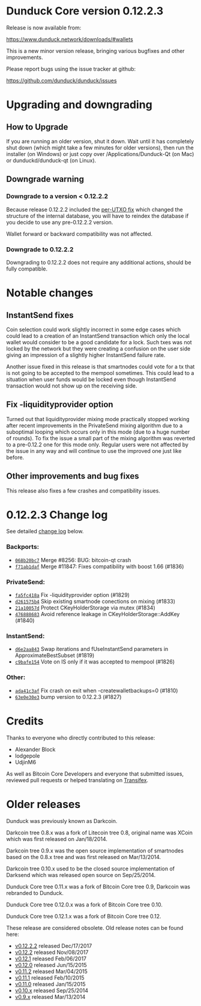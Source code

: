 Dunduck Core version 0.12.2.3
==========================

Release is now available from:

  <https://www.dunduck.network/downloads/#wallets>

This is a new minor version release, bringing various bugfixes and other
improvements.

Please report bugs using the issue tracker at github:

  <https://github.com/dunduck/dunduck/issues>


Upgrading and downgrading
=========================

How to Upgrade
--------------

If you are running an older version, shut it down. Wait until it has completely
shut down (which might take a few minutes for older versions), then run the
installer (on Windows) or just copy over /Applications/Dunduck-Qt (on Mac) or
dunduckd/dunduck-qt (on Linux).

Downgrade warning
-----------------

### Downgrade to a version < 0.12.2.2

Because release 0.12.2.2 included the [per-UTXO fix](release-notes/dunduck/release-notes-0.12.2.2.md#per-utxo-fix)
which changed the structure of the internal database, you will have to reindex
the database if you decide to use any pre-0.12.2.2 version.

Wallet forward or backward compatibility was not affected.

### Downgrade to 0.12.2.2

Downgrading to 0.12.2.2 does not require any additional actions, should be
fully compatible.

Notable changes
===============

InstantSend fixes
-----------------

Coin selection could work slightly incorrect in some edge cases which could
lead to a creation of an InstantSend transaction which only the local wallet
would consider to be a good candidate for a lock. Such txes was not locked by
the network but they were creating a confusion on the user side giving an
impression of a slightly higher InstantSend failure rate.

Another issue fixed in this release is that smartnodes could vote for a tx
that is not going to be accepted to the mempool sometimes. This could lead to
a situation when user funds would be locked even though InstantSend transaction
would not show up on the receiving side.

Fix -liquidityprovider option
-----------------------------

Turned out that liquidityprovider mixing mode practically stopped working after
recent improvements in the PrivateSend mixing algorithm due to a suboptimal
looping which occurs only in this mode (due to a huge number of rounds). To fix
the issue a small part of the mixing algorithm was reverted to a pre-0.12.2 one
for this mode only. Regular users were not affected by the issue in any way and
will continue to use the improved one just like before.

Other improvements and bug fixes
--------------------------------

This release also fixes a few crashes and compatibility issues.


0.12.2.3 Change log
===================

See detailed [change log](https://github.com/dunduck/dunduck/compare/v0.12.2.2...dunduck:v0.12.2.3) below.

### Backports:
- [`068b20bc7`](https://github.com/dunduck/dunduck/commit/068b20bc7) Merge #8256: BUG: bitcoin-qt crash
- [`f71ab1daf`](https://github.com/dunduck/dunduck/commit/f71ab1daf) Merge #11847: Fixes compatibility with boost 1.66 (#1836)

### PrivateSend:
- [`fa5fc418a`](https://github.com/dunduck/dunduck/commit/fa5fc418a) Fix -liquidityprovider option (#1829)
- [`d261575b4`](https://github.com/dunduck/dunduck/commit/d261575b4) Skip existing smartnode conections on mixing (#1833)
- [`21a10057d`](https://github.com/dunduck/dunduck/commit/21a10057d) Protect CKeyHolderStorage via mutex (#1834)
- [`476888683`](https://github.com/dunduck/dunduck/commit/476888683) Avoid reference leakage in CKeyHolderStorage::AddKey (#1840)

### InstantSend:
- [`d6e2aa843`](https://github.com/dunduck/dunduck/commit/d6e2aa843) Swap iterations and fUseInstantSend parameters in ApproximateBestSubset (#1819)
- [`c9bafe154`](https://github.com/dunduck/dunduck/commit/c9bafe154) Vote on IS only if it was accepted to mempool (#1826)

### Other:
- [`ada41c3af`](https://github.com/dunduck/dunduck/commit/ada41c3af) Fix crash on exit when -createwalletbackups=0 (#1810)
- [`63e0e30e3`](https://github.com/dunduck/dunduck/commit/63e0e30e3) bump version to 0.12.2.3 (#1827)

Credits
=======

Thanks to everyone who directly contributed to this release:

- Alexander Block
- lodgepole
- UdjinM6

As well as Bitcoin Core Developers and everyone that submitted issues,
reviewed pull requests or helped translating on
[Transifex](https://www.transifex.com/projects/p/dunduck/).


Older releases
==============

Dunduck was previously known as Darkcoin.

Darkcoin tree 0.8.x was a fork of Litecoin tree 0.8, original name was XCoin
which was first released on Jan/18/2014.

Darkcoin tree 0.9.x was the open source implementation of smartnodes based on
the 0.8.x tree and was first released on Mar/13/2014.

Darkcoin tree 0.10.x used to be the closed source implementation of Darksend
which was released open source on Sep/25/2014.

Dunduck Core tree 0.11.x was a fork of Bitcoin Core tree 0.9,
Darkcoin was rebranded to Dunduck.

Dunduck Core tree 0.12.0.x was a fork of Bitcoin Core tree 0.10.

Dunduck Core tree 0.12.1.x was a fork of Bitcoin Core tree 0.12.

These release are considered obsolete. Old release notes can be found here:

- [v0.12.2.2](release-notes/dunduck/release-notes-0.12.2.2.md) released Dec/17/2017
- [v0.12.2](release-notes/dunduck/release-notes-0.12.2.md) released Nov/08/2017
- [v0.12.1](release-notes/dunduck/release-notes-0.12.1.md) released Feb/06/2017
- [v0.12.0](release-notes/dunduck/release-notes-0.12.0.md) released Jun/15/2015
- [v0.11.2](release-notes/dunduck/release-notes-0.11.2.md) released Mar/04/2015
- [v0.11.1](release-notes/dunduck/release-notes-0.11.1.md) released Feb/10/2015
- [v0.11.0](release-notes/dunduck/release-notes-0.11.0.md) released Jan/15/2015
- [v0.10.x](release-notes/dunduck/release-notes-0.10.0.md) released Sep/25/2014
- [v0.9.x](release-notes/dunduck/release-notes-0.9.0.md) released Mar/13/2014

